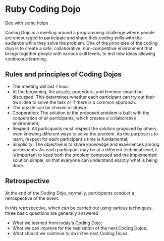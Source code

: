 # Ruby Coding Dojo

[Doc with some helps](https://hackmd.io/KqltkU70SFG_MypXNOzYCw?view)

Coding Dojo is a meeting around a programming challenge where people are encouraged to participate and share their coding skills with the audience while they solve the problem.
One of the principles of the coding dojo is to create a safe, collaborative, non-competitive environment that brings together people with various skill levels, to test new ideas allowing continuous learning.


## Rules and principles of Coding Dojos

* The meeting will last 1 hour.
* At the beginning, the puzzle, procedure, and timebox should be discussed. This determines whether each participant can try out their own idea to solve the task or if there is a common approach.
* The puzzle can be chosen or drawn.
* Cooperation: The solution to the proposed problem is built with the cooperation of all participants, which creates a collaborative environment;
* Respect: All participants must respect the solution proposed by others, even knowing different ways to solve the problem. As the purpose is to learn, respect for each participant's time is fundamental;
* Simplicity: The objective is to share knowledge and experiences among participants. As each participant may be at a different technical level, it is important to keep both the problem composed and the implemented solution simple, so that everyone can understand exactly what is being done.

## Retrospective


At the end of the Coding Dojo, normally, participants conduct a retrospective of the event.

In this retrospective, which can be carried out using various techniques, three basic questions are generally answered:

* What we learned from today's Coding Dojo;
* What we can improve for the realization of the next Coding Dojos;
* What should we continue to do in the next Coding Dojos.